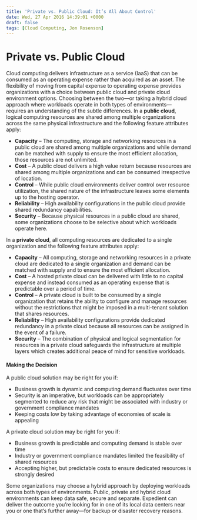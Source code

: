 ```yaml
---
title: 'Private vs. Public Cloud: It’s All About Control'
date: Wed, 27 Apr 2016 14:39:01 +0000
draft: false
tags: [Cloud Computing, Jon Rosenson]
---
```


Private vs. Public Cloud
========================

Cloud computing delivers infrastructure as a service (IaaS) that can be consumed as an operating expense rather than acquired as an asset. The flexibility of moving from capital expense to operating expense provides organizations with a choice between public cloud and private cloud environment options. Choosing between the two—or taking a hybrid cloud approach where workloads operate in both types of environments—requires an understanding of the subtle differences.  In a **public cloud**, logical computing resources are shared among multiple organizations across the same physical infrastructure and the following feature attributes apply:

*   **Capacity** – The computing, storage and networking resources in a public cloud are shared among multiple organizations and while demand can be matched with supply to ensure the most efficient allocation, those resources are not unlimited.
*   **Cost** – A public cloud delivers a high value return because resources are shared among multiple organizations and can be consumed irrespective of location.
*   **Control** – While public cloud environments deliver control over resource utilization, the shared nature of the infrastructure leaves some elements up to the hosting operator.
*   **Reliability** – High availability configurations in the public cloud provide shared redundancy capabilities.
*   **Security** – Because physical resources in a public cloud are shared, some organizations choose to be selective about which workloads operate here.

In a **private cloud**, all computing resources are dedicated to a single organization and the following feature attributes apply:

*   **Capacity** – All computing, storage and networking resources in a private cloud are dedicated to a single organization and demand can be matched with supply and to ensure the most efficient allocation.
*   **Cost** – A hosted private cloud can be delivered with little to no capital expense and instead consumed as an operating expense that is predictable over a period of time.
*   **Control** – A private cloud is built to be consumed by a single organization that retains the ability to configure and manage resources without the restrictions that might be imposed in a multi-tenant solution that shares resources.
*   **Reliability** – High availability configurations provide dedicated redundancy in a private cloud because all resources can be assigned in the event of a failure.
*   **Security** – The combination of physical and logical segmentation for resources in a private cloud safeguards the infrastructure at multiple layers which creates additional peace of mind for sensitive workloads.

#### **Making the Decision**

A public cloud solution may be right for you if:

*   Business growth is dynamic and computing demand fluctuates over time
*   Security is an imperative, but workloads can be appropriately segmented to reduce any risk that might be associated with industry or government compliance mandates
*   Keeping costs low by taking advantage of economies of scale is appealing

A private cloud solution may be right for you if:

*   Business growth is predictable and computing demand is stable over time
*   Industry or government compliance mandates limited the feasibility of shared resources
*   Accepting higher, but predictable costs to ensure dedicated resources is strongly desired

Some organizations may choose a hybrid approach by deploying workloads across both types of environments. Public, private and hybrid cloud environments can keep data safe, secure and separate. Expedient can deliver the outcome you’re looking for in one of its local data centers near you or one that’s further away—for backup or disaster recovery reasons.